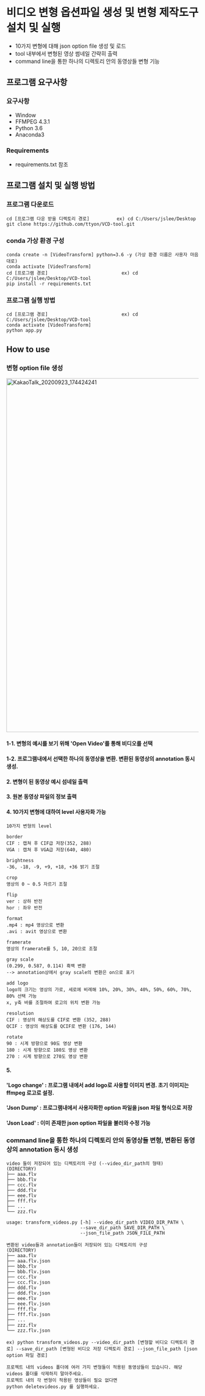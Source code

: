 
# 비디오 변형 옵션파일 생성 및 변형 제작도구 설치 및 실행
- 10가지 변형에 대해 json option file 생성 및 로드
- tool 내부에서 변형된 영상 썸네일 간략히 출력
- command line을 통한 하나의 디렉토리 안의 동영상들 변형 기능

## 프로그램 요구사항
### 요구사항
* Window
* FFMPEG 4.3.1
* Python 3.6
* Anaconda3 
### Requirements
- requirements.txt 참조 

## 프로그램 설치 및 실행 방법
### 프로그램 다운로드
```
cd [프로그램 다운 받을 디렉토리 경로]          ex) cd C:/Users/jslee/Desktop
git clone https://github.com/ttyon/VCD-tool.git
```

### conda 가상 환경 구성
```
conda create -n [VideoTransform] python=3.6 -y (가상 환경 이름은 사용자 마음대로)
conda activate [VideoTransform]
cd [프로그램 경로]                           ex) cd C:/Users/jslee/Desktop/VCD-tool
pip install -r requirements.txt
```
 
### 프로그램 실행 방법
```
cd [프로그램 경로]                           ex) cd C:/Users/jslee/Desktop/VCD-tool
conda activate [VideoTransform]
python app.py
```

## How to use
### 변형 option file 생성

<img width="926" alt="KakaoTalk_20200923_174424241" src="https://user-images.githubusercontent.com/46225226/111866470-0588cc00-89b1-11eb-8939-06b4fa1f860e.png">

#### 1-1. 변형의 예시를 보기 위해 'Open Video'를 통해 비디오를 선택
#### 1-2. 프로그램내에서 선택한 하나의 동영상을 변환. 변환된 동영상의 annotation 동시 생성.

#### 2. 변형이 된 동영상 예시 섬네일 출력

#### 3. 원본 동영상 파일의 정보 출력

#### 4. 10가지 변형에 대하여 level 사용자화 가능

```
10가지 변형의 level

border
CIF : 캡쳐 후 CIF급 저장(352, 288)
VGA : 캡쳐 후 VGA급 저장(640, 480)

brightness
-36, -18, -9, +9, +18, +36 밝기 조절

crop
영상의 0 ~ 0.5 자르기 조절

flip
ver : 상하 반전
hor : 좌우 반전

format
.mp4 : mp4 영상으로 변환
.avi : avit 영상으로 변환

framerate
영상의 framerate를 5, 10, 20으로 조절

gray scale
(0.299, 0.587, 0.114) 흑백 변환
--> annotation상에서 gray scale의 변환은 on으로 표기

add logo
logo의 크기는 영상의 가로, 세로에 비례해 10%, 20%, 30%, 40%, 50%, 60%, 70%, 80% 선택 가능
x, y축 바를 조절하여 로고의 위치 변환 가능

resolution
CIF : 영상의 해상도를 CIF로 변환 (352, 288)
QCIF : 영상의 해상도를 QCIF로 변환 (176, 144)

rotate
90 : 시계 방향으로 90도 영상 변환
180 : 시계 방향으로 180도 영상 변환
270 : 시계 방향으로 270도 영상 변환   

```

#### 5. 
#### 'Logo change' : 프로그램 내에서 add logo로 사용할 이미지 변경. 초기 이미지는 ffmpeg 로고로 설정.
#### 'Json Dump' : 프로그램내에서 사용자화한 option 파일을 json 파일 형식으로 저장
#### 'Json Load' : 이미 존재한 json option 파일을 불러와 수정 가능



### command line을 통한 하나의 디렉토리 안의 동영상들 변형, 변환된 동영상의 annotation 동시 생성

```
video 들이 저장되어 있는 디렉토리의 구성 (--video_dir_path의 형태)
(DIRECTORY)
├── aaa.flv
├── bbb.flv
├── ccc.flv
├── ddd.flv
├── eee.flv
├── fff.flv
├── ...
└── zzz.flv

usage: transform_videos.py [-h] --video_dir_path VIDEO_DIR_PATH \
                           --save_dir_path SAVE_DIR_PATH \
                           --json_file_path JSON_FILE_PATH 
                           
변환된 video들과 annotation들이 저장되어 있는 디렉토리의 구성
(DIRECTORY)
├── aaa.flv
├── aaa.flv.json
├── bbb.flv
├── bbb.flv.json
├── ccc.flv
├── ccc.flv.json
├── ddd.flv
├── ddd.flv.json
├── eee.flv
├── eee.flv.json
├── fff.flv
├── fff.flv.json
├── ...
├── zzz.flv
└── zzz.flv.json

ex) python transform_videos.py --video_dir_path [변형할 비디오 디렉토리 경로] --save_dir_path [변형된 비디오 저장 디렉토리 경로] --json_file_path [json option 파일 경로]
```

```
프로젝트 내의 videos 폴더에 여러 가지 변형들이 적용된 동영상들이 있습니다. 해당 videos 폴더를 삭제하지 말아주세요.
프로젝트 내의 각 변형이 적용된 영상들이 필요 없다면
python deletevideos.py 를 실행하세요.
```

 

